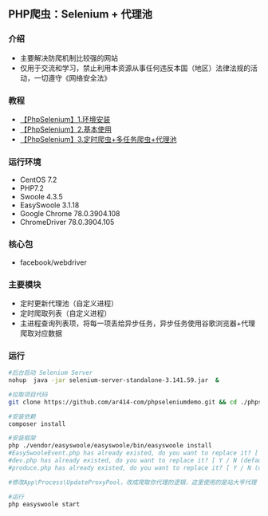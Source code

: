## PHP爬虫：Selenium + 代理池

### 介绍
* 主要解决防爬机制比较强的网站
* 仅用于交流和学习，禁止利用本资源从事任何违反本国（地区）法律法规的活动，一切遵守《网络安全法》

### 教程
* [【PhpSelenium】1.环境安装](https://ar414-com.github.io/PhpSelenium/2-1/)
* [【PhpSelenium】2.基本使用](https://ar414-com.github.io/PhpSelenium/2-2/)
* [【PhpSelenium】3.定时爬虫+多任务爬虫+代理池](https://ar414-com.github.io/PhpSelenium/2-3/)

### 运行环境
* CentOS 7.2
* PHP7.2
* Swoole 4.3.5
* EasySwoole 3.1.18
* Google Chrome 78.0.3904.108
* ChromeDriver 78.0.3904.105

### 核心包
* facebook/webdriver

### 主要模块
* 定时更新代理池（自定义进程）
* 定时爬取列表（自定义进程）
* 主进程查询列表项，将每一项丢给异步任务，异步任务使用谷歌浏览器+代理爬取对应数据

### 运行
``` bash
#后台启动 Selenium Server
nohup  java -jar selenium-server-standalone-3.141.59.jar  &

#拉取项目代码
git clone https://github.com/ar414-com/phpseleniumdemo.git && cd ./phpseleniumdemo 

#安装依赖
composer install

#安装框架
php ./vendor/easyswoole/easyswoole/bin/easyswoole install 
#EasySwooleEvent.php has already existed, do you want to replace it? [ Y/ N (default) ] : N 
#dev.php has already existed, do you want to replace it? [ Y / N (default) ] : N
#produce.php has already existed, do you want to replace it? [ Y / N (default) ] : N

#修改App\Process\UpdateProxyPool，改成爬取你代理的逻辑，这里使用的是站大爷代理 提取链接马赛克了

#运行
php easyswoole start
````
